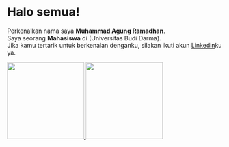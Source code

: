 # Halo semua! 
Perkenalkan nama saya **Muhammad Agung Ramadhan**.\
Saya seorang **Mahasiswa** di (Universitas Budi Darma).\
Jika kamu tertarik untuk berkenalan denganku, silakan ikuti akun [Linkedin](https://www.linkedin.com/in/muhammad-agung-ramadhan-7162b3225/)ku ya.
 
<p align="left">
<a href="https://github.com/Agung-Legowo">
  <img height="180em" src="https://github-readme-stats-eight-theta.vercel.app/api?username=gilangadhan&show_icons=true&theme=algolia&include_all_commits=true&count_private=true"/>
  <img height="180em" src="https://github-readme-stats-eight-theta.vercel.app/api/top-langs/?username=gilangadhan&layout=compact&langs_count=8&theme=algolia"/>
</a>
</p>
